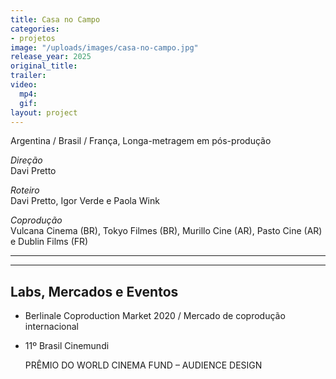 ```yaml
---
title: Casa no Campo
categories:
- projetos
image: "/uploads/images/casa-no-campo.jpg"
release_year: 2025
original_title: 
trailer: 
video:
  mp4: 
  gif: 
layout: project
---
```


Argentina / Brasil / França, Longa-metragem em pós-produção

_Direção_  
Davi Pretto

_Roteiro_  
Davi Pretto, Igor Verde e Paola Wink

_Coprodução_  
Vulcana Cinema (BR), Tokyo Filmes (BR), Murillo Cine (AR), Pasto Cine (AR) e Dublin Films (FR)

---

---

## Labs, Mercados e Eventos

- Berlinale Coproduction Market 2020 / Mercado de coprodução internacional
- 11º Brasil Cinemundi

  PRÊMIO DO WORLD CINEMA FUND – AUDIENCE DESIGN
